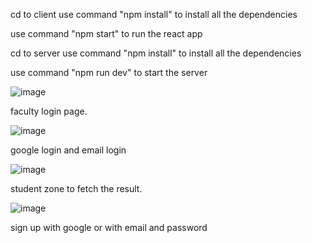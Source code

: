 cd to client use command "npm install" to install all the dependencies 

use command "npm start" to run the react app

cd to server use command "npm install" to install all the dependencies 

use command "npm run dev" to start the server

![image](https://user-images.githubusercontent.com/76847651/170535088-0b1bcd85-3386-4dd5-a0da-2002dac51ae2.png)

faculty login page. 

![image](https://user-images.githubusercontent.com/76847651/170535196-a35791e0-09f6-4a8a-8af7-648faa0a63ad.png)

google login and email login

![image](https://user-images.githubusercontent.com/76847651/170535261-03767448-abd0-4549-97bd-49bf32d726ca.png)

student zone to fetch the result.

![image](https://user-images.githubusercontent.com/76847651/170535365-12b90a84-76a4-40c3-917b-c8df2f389a82.png)

sign up with google or with email and password
